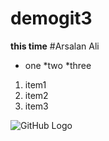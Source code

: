# demogit3
**this time**
#Arsalan Ali
* one
 *two
  *three

1. item1
2. item2
3. item3

![GitHub Logo](/images/FB_IMG_1453647638146.jpg)